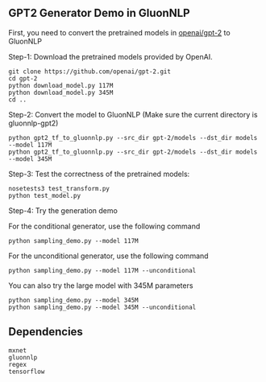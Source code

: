 GPT2 Generator Demo in GluonNLP
-------------------------------

First, you need to convert the pretrained models in [openai/gpt-2](https://github.com/openai/gpt-2) to GluonNLP

Step-1: Download the pretrained models provided by OpenAI.
```bazaar
git clone https://github.com/openai/gpt-2.git
cd gpt-2
python download_model.py 117M
python download_model.py 345M
cd ..
```

Step-2: Convert the model to GluonNLP (Make sure the current directory is gluonnlp-gpt2)
```bazaar
python gpt2_tf_to_gluonnlp.py --src_dir gpt-2/models --dst_dir models --model 117M
python gpt2_tf_to_gluonnlp.py --src_dir gpt-2/models --dst_dir models --model 345M

```

Step-3: Test the correctness of the pretrained models:
```bazaar
nosetests3 test_transform.py
python test_model.py
```

Step-4: Try the generation demo

For the conditional generator, use the following command
```bazaar
python sampling_demo.py --model 117M
```

For the unconditional generator, use the following command
```bazaar
python sampling_demo.py --model 117M --unconditional
```

You can also try the large model with 345M parameters
```bazaar
python sampling_demo.py --model 345M
python sampling_demo.py --model 345M --unconditional

```

Dependencies
------------
```bazaar
mxnet
gluonnlp
regex
tensorflow
```
